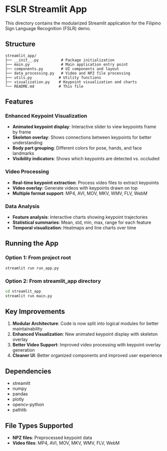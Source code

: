 # FSLR Streamlit App

This directory contains the modularized Streamlit application for the Filipino Sign Language Recognition (FSLR) demo.

## Structure

```
streamlit_app/
├── __init__.py          # Package initialization
├── main.py              # Main application entry point
├── components.py        # UI components and layout
├── data_processing.py   # Video and NPZ file processing
├── utils.py            # Utility functions
├── visualization.py    # Keypoint visualization and charts
└── README.md           # This file
```

## Features

### Enhanced Keypoint Visualization

- **Animated keypoint display**: Interactive slider to view keypoints frame by frame
- **Skeleton overlay**: Shows connections between keypoints for better understanding
- **Body part grouping**: Different colors for pose, hands, and face landmarks
- **Visibility indicators**: Shows which keypoints are detected vs. occluded

### Video Processing

- **Real-time keypoint extraction**: Process video files to extract keypoints
- **Video overlay**: Generate videos with keypoints drawn on top
- **Multiple format support**: MP4, AVI, MOV, MKV, WMV, FLV, WebM

### Data Analysis

- **Feature analysis**: Interactive charts showing keypoint trajectories
- **Statistical summaries**: Mean, std, min, max, range for each feature
- **Temporal visualization**: Heatmaps and line charts over time

## Running the App

### Option 1: From project root

```bash
streamlit run run_app.py
```

### Option 2: From streamlit_app directory

```bash
cd streamlit_app
streamlit run main.py
```

## Key Improvements

1. **Modular Architecture**: Code is now split into logical modules for better maintainability
2. **Enhanced Visualization**: New animated keypoint display with skeleton overlay
3. **Better Video Support**: Improved video processing with keypoint overlay generation
4. **Cleaner UI**: Better organized components and improved user experience

## Dependencies

- streamlit
- numpy
- pandas
- plotly
- opencv-python
- pathlib

## File Types Supported

- **NPZ files**: Preprocessed keypoint data
- **Video files**: MP4, AVI, MOV, MKV, WMV, FLV, WebM
